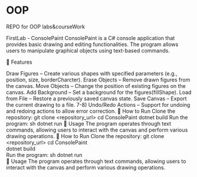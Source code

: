 # OOP
REPO for OOP labs&courseWork

FirstLab - ConsolePaint ConsolePaint is a C# console application that provides basic drawing and editing functionalities. The program allows users to manipulate graphical objects using text-based commands.

🔹 Features

Draw Figures – Create various shapes with specified parameters (e.g., position, size, borderCharcter).
Erase Objects – Remove drawn figures from the canvas.
Move Objects – Change the position of existing figures on the canvas.
Add Background – Set a background for the figures(fillShape).
Load from File – Restore a previously saved canvas state.
Save Canvas – Export the current drawing to a file. 7-8) Undo/Redo Actions – Support for undoing and redoing actions to allow error correction. 🚀 How to Run Clone the repository: git clone <repository_url> cd ConsolePaint
dotnet build
Run the program: sh dotnet run
📌 Usage The program operates through text commands, allowing users to interact with the canvas and perform various drawing operations.
🚀 How to Run
Clone the repository: git clone <repository_url>
cd ConsolePaint  
dotnet build  
Run the program: sh dotnet run  
📌 Usage
The program operates through text commands, allowing users to interact with the canvas and perform various drawing operations.
